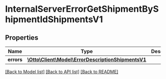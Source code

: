 # InternalServerErrorGetShipmentByShipmentIdShipmentsV1

## Properties
Name | Type | Description | Notes
------------ | ------------- | ------------- | -------------
**errors** | [**\Otto\Client\Model\ErrorDescriptionShipmentsV1**](ErrorDescriptionShipmentsV1.md) |  | [optional] 

[[Back to Model list]](../../README.md#documentation-for-models) [[Back to API list]](../../README.md#documentation-for-api-endpoints) [[Back to README]](../../README.md)

